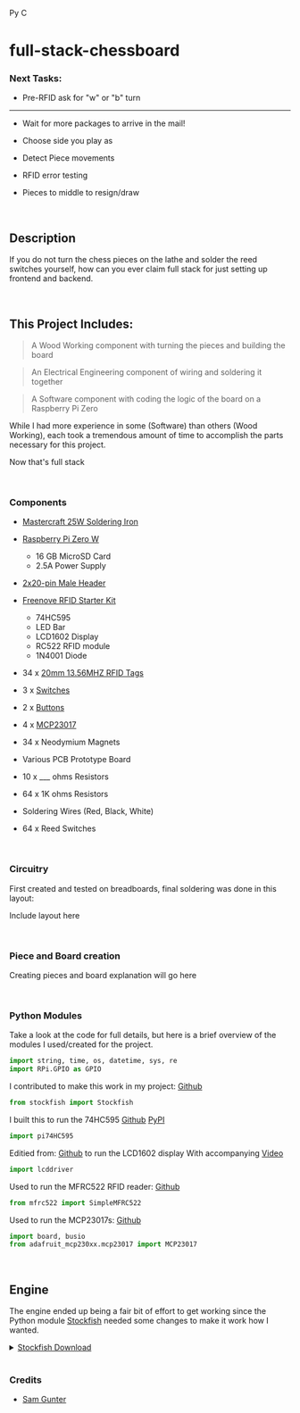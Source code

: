 
<p>
    <a href="https://www.python.org/downloads/"><img src="https://img.shields.io/badge/python-3.6+-blue.svg" alt="Python version" height="17"></a>
    <a href="https://github.com/psf/black">
        <img src="https://img.shields.io/badge/code%20style-black-000000.svg" alt="Codestyle Black" height="17">
    </a>
</p>

# full-stack-chessboard

### Next Tasks:

- Pre-RFID ask for "w" or "b" turn

<hr>

- Wait for more packages to arrive in the mail!

- Choose side you play as

- Detect Piece movements

- RFID error testing

- Pieces to middle to resign/draw

<br>

## Description

If you do not turn the chess pieces on the lathe and solder the reed switches yourself, 
how can you ever claim full stack for just setting up frontend and backend.

<br>

## This Project Includes: 

> A Wood Working component with turning the pieces and building the board

> An Electrical Engineering component of wiring and soldering it together

> A Software component with coding the logic of the board on a Raspberry Pi Zero

While I had more experience in some (Software) than others (Wood Working), 
each took a tremendous amount of time to accomplish the parts necessary for this project.

Now that's full stack

<br>

### Components

- [Mastercraft 25W Soldering Iron](https://www.canadiantire.ca/en/pdp/mastercraft-25w-soldering-iron-0586305p.html)
- [Raspberry Pi Zero W](https://www.canakit.com/raspberry-pi-zero-wireless.html)
	- 16 GB MicroSD Card
	- 2.5A Power Supply
- [2x20-pin Male Header](https://www.amazon.ca/gp/product/B0756KM7CY/ref=ppx_yo_dt_b_asin_title_o01_s00?ie=UTF8&psc=1)
- [Freenove RFID Starter Kit](https://www.amazon.ca/gp/product/B06VTH7L28/ref=ppx_yo_dt_b_asin_title_o04_s00?ie=UTF8&psc=1)
	- 74HC595
	- LED Bar
	- LCD1602 Display
	- RC522 RFID module
	- 1N4001 Diode
	
- 34 x [20mm 13.56MHZ RFID Tags](https://www.aliexpress.com/item/32898752493.html)
- 3 x [Switches](https://www.aliexpress.com/item/32990004998.html)
- 2 x [Buttons](https://www.aliexpress.com/item/2024643496.html)
- 4 x [MCP23017](https://www.aliexpress.com/item/32909314135.html)
- 34 x Neodymium Magnets
- Various PCB Prototype Board
- 10 x ___ ohms Resistors
- 64 x 1K ohms Resistors
- Soldering Wires (Red, Black, White)
- 64 x Reed Switches


<br>

### Circuitry

First created and tested on breadboards, final soldering was done in this layout:

Include layout here

<br>

### Piece and Board creation

Creating pieces and board explanation will go here

<br>

### Python Modules

Take a look at the code for full details, but here is a brief overview of the modules I used/created for the project.

``` Python
import string, time, os, datetime, sys, re
import RPi.GPIO as GPIO
```

I contributed to make this work in my project: [Github](https://github.com/zhelyabuzhsky/stockfish)
``` Python
from stockfish import Stockfish
```

I built this to run the 74HC595 [Github](https://github.com/2kofawsome/pi74HC595) [PyPI](https://pypi.org/project/pi74HC595/)
``` Python
import pi74HC595
```

Editied from: [Github](https://github.com/the-raspberry-pi-guy/lcd) to run the LCD1602 display
With accompanying [Video](https://www.youtube.com/watch?v=3XLjVChVgec)
``` Python
import lcddriver
```

Used to run the MFRC522 RFID reader: [Github](https://github.com/pimylifeup/MFRC522-python)
``` Python
from mfrc522 import SimpleMFRC522
```

Used to run the MCP23017s: [Github](https://github.com/adafruit/Adafruit_CircuitPython_MCP230xx)
``` Python
import board, busio
from adafruit_mcp230xx.mcp23017 import MCP23017
```

<br>

## Engine

The engine ended up being a fair bit of effort to get working since the Python module 
[Stockfish](https://github.com/zhelyabuzhsky/stockfish) needed some changes to make it work how I wanted.

<details>
 <summary><a href="https://stockfishchess.org/download/"> Stockfish Download </a></summary>
 
```

Compiled by running "sudo make -j4 profile-build ARCH=armv7 LDFLAGS="-latomic -lpthread -lgcov" on the source code
```
</details>

<br>

### Credits

- [Sam Gunter](https://github.com/2kofawsome)